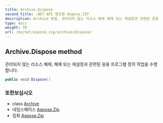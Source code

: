 ```yaml
---
title: Archive.Dispose
second_title: .NET API 참조용 Aspose.ZIP
description: Archive 방법. 관리되지 않는 리소스 해제 해제 또는 재설정과 관련된 응용 프로그램 정의 작업을 수행합니다.
type: docs
weight: 70
url: /ko/net/aspose.zip/archive/dispose/
---
```

## Archive.Dispose method

관리되지 않는 리소스 해제, 해제 또는 재설정과 관련된 응용 프로그램 정의 작업을 수행합니다.

```csharp
public void Dispose()
```

### 또한보십시오

* class [Archive](../)
* 네임스페이스 [Aspose.Zip](../../archive/)
* 집회 [Aspose.Zip](../../../)


